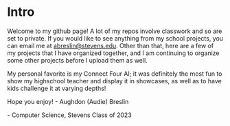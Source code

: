 # Intro

Welcome to my github page! A lot of my repos involve classwork and so are set to private. If you would like to see anything from my school projects, you can email me at abreslin@stevens.edu. Other than that, here are a few of my projects that I have organized together, and I am continuing to organize some other projects before I upload them as well. 

My personal favorite is my Connect Four AI; it was definitely the most fun to show my highschool teacher and display it in showcases, as well as to have kids challenge it at varying depths!

Hope you enjoy!
  \- Aughdon (Audie) Breslin
  
  \- Computer Science, Stevens Class of 2023
